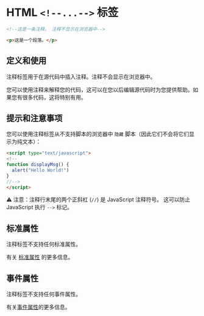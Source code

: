 HTML `<!--...-->` 标签
===

```html
<!--这是一条注释。 注释不显示在浏览器中-->

<p>这是一个段落。</p>
```

## 定义和使用

注释标签用于在源代码中插入注释。注释不会显示在浏览器中。

您可以使用注释来解释您的代码，这可以在您以后编辑源代码时为您提供帮助。如果您有很多代码，这将特别有用。

## 提示和注意事项

您可以使用注释标签从不支持脚本的浏览器中 `隐藏` 脚本（因此它们不会将它们显示为纯文本）：

```html
<script type="text/javascript">
<!--
function displayMsg() {
  alert("Hello World!")
}
//-->
</script> 
```

⚠️ 注意：注释行末尾的两个正斜杠 (`//`) 是 JavaScript 注释符号。 这可以防止 JavaScript 执行 `-->` 标记。

## 标准属性

注释标签不支持任何标准属性。

有关 [标准属性](../reference/standardattributes.md) 的更多信息。

## 事件属性

注释标签不支持任何事件属性。

有关[事件属性](../reference/eventattributes.md)的更多信息。
